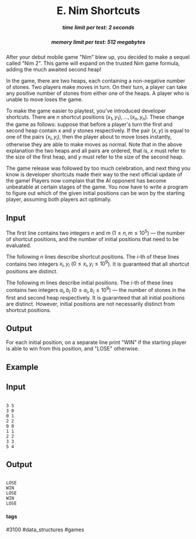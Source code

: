 <h1 style='text-align: center;'> E. Nim Shortcuts</h1>

<h5 style='text-align: center;'>time limit per test: 2 seconds</h5>
<h5 style='text-align: center;'>memory limit per test: 512 megabytes</h5>

After your debut mobile game "Nim" blew up, you decided to make a sequel called "Nim 2". This game will expand on the trusted Nim game formula, adding the much awaited second heap! 

In the game, there are two heaps, each containing a non-negative number of stones. Two players make moves in turn. On their turn, a player can take any positive number of stones from either one of the heaps. A player who is unable to move loses the game.

To make the game easier to playtest, you've introduced developer shortcuts. There are $n$ shortcut positions $(x_1, y_1), \ldots, (x_n, y_n)$. These change the game as follows: suppose that before a player's turn the first and second heap contain $x$ and $y$ stones respectively. If the pair $(x, y)$ is equal to one of the pairs $(x_i, y_i)$, then the player about to move loses instantly, otherwise they are able to make moves as normal. Note that in the above explanation the two heaps and all pairs are ordered, that is, $x$ must refer to the size of the first heap, and $y$ must refer to the size of the second heap.

The game release was followed by too much celebration, and next thing you know is developer shortcuts made their way to the next official update of the game! Players now complain that the AI opponent has become unbeatable at certain stages of the game. You now have to write a program to figure out which of the given initial positions can be won by the starting player, assuming both players act optimally.

## Input

The first line contains two integers $n$ and $m$ ($1 \leq n, m \leq 10^5$) — the number of shortcut positions, and the number of initial positions that need to be evaluated.

The following $n$ lines describe shortcut positions. The $i$-th of these lines contains two integers $x_i, y_i$ ($0 \leq x_i, y_i \leq 10^9$). It is guaranteed that all shortcut positions are distinct.

The following $m$ lines describe initial positions. The $i$-th of these lines contains two integers $a_i, b_i$ ($0 \leq a_i, b_i \leq 10^9$) — the number of stones in the first and second heap respectively. It is guaranteed that all initial positions are distinct. However, initial positions are not necessarily distinct from shortcut positions.

## Output

For each initial position, on a separate line print "WIN" if the starting player is able to win from this position, and "LOSE" otherwise.

## Example

## Input


```

3 5
3 0
0 1
2 2
0 0
1 1
2 2
3 3
5 4

```
## Output


```

LOSE
WIN
LOSE
WIN
LOSE

```


#### tags 

#3100 #data_structures #games 
